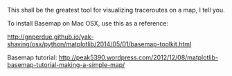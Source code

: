 This shall be the greatest tool for visualizing traceroutes on a map, I tell
you.

To install Basemap on Mac OSX, use this as a reference:

http://gnperdue.github.io/yak-shaving/osx/python/matplotlib/2014/05/01/basemap-toolkit.html

Basemap tutorial:
http://peak5390.wordpress.com/2012/12/08/matplotlib-basemap-tutorial-making-a-simple-map/
